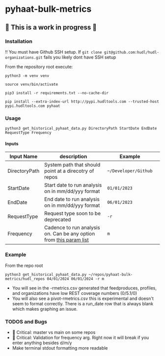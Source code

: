 # pyhaat-bulk-metrics

## :construction: This is a work in progress :construction:

### Installation

:bangbang: You must have Github SSH setup. If `git clone git@github.com:hudl/hudl-organizations.git` fails you likely dont have SSH setup

From the repository root execute:

`python3 -m venv venv`

`source venv/bin/activate`

`pip3 install -r requirements.txt --no-cache-dir`

`pip install --extra-index-url http://pypi.hudltools.com --trusted-host pypi.hudltools.com pyhaat`

### Usage

`python3 get_historical_pyhaat_data.py DirectoryPath StartDate EndDate RequestType Frequency`

#### Inputs

| Input Name    | description                                                                                                                                               | Example              |     |
| ------------- | --------------------------------------------------------------------------------------------------------------------------------------------------------- | -------------------- | --- |
| DirectoryPath | System path that should point at a direcotry of repos                                                                                                     | `~/Developer/Github` |     |
| StartDate     | Start date to run analysis on in mm/dd/yyy format                                                                                                         | `01/01/2023`         |     |
| EndDate       | End date to run analysis on in mm/dd/yyy format                                                                                                           | `06/01/2023`         |     |
| RequestType   | Request type soon to be deprecated                                                                                                                        | `-r`                 |     |
| Frequency     | Cadence to run analysis on. Can be any option from [this param list](https://pandas.pydata.org/docs/user_guide/timeseries.html#timeseries-offset-aliases) | `m`                  |     |

### Example

From the repo root

`python3 get_historical_pyhaat_data.py ~/repos/pyhaat-bulk-metrics/hudl_repos 04/01/2024 06/01/2024 -r m`

- You will see in the -rmetrics.csv generated that feedproduces, profiles, and organizations have low REST coverage numbers (0/5.1/0)
- You will also see a pivot-rmetrics.csv this is experimental and doesn't seem to format correctly. There is a run_date row that is always blank which makes graphing an issue.

### TODOS and Bugs

- :bug: Critical: master vs main on some repos
- :bug: Critical: Validation for frequency arg. Right now it will break if you enter anything besides d/m/y
- Make terminal stdout formatting more readable
